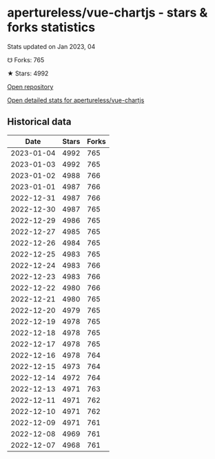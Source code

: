 # apertureless/vue-chartjs - stars & forks statistics

Stats updated on Jan 2023, 04

☋ Forks: 765

★ Stars: 4992

[Open repository](https://github.com/apertureless/vue-chartjs)

[Open detailed stats for apertureless/vue-chartjs](https://reviewgithub.com/rep/apertureless/vue-chartjs)

## Historical data
| Date | Stars | Forks |
|------|-------|-------|
| 2023-01-04 | 4992 | 765 | 
| 2023-01-03 | 4992 | 765 | 
| 2023-01-02 | 4988 | 766 | 
| 2023-01-01 | 4987 | 766 | 
| 2022-12-31 | 4987 | 766 | 
| 2022-12-30 | 4987 | 765 | 
| 2022-12-29 | 4986 | 765 | 
| 2022-12-27 | 4985 | 765 | 
| 2022-12-26 | 4984 | 765 | 
| 2022-12-25 | 4983 | 765 | 
| 2022-12-24 | 4983 | 766 | 
| 2022-12-23 | 4983 | 766 | 
| 2022-12-22 | 4980 | 766 | 
| 2022-12-21 | 4980 | 765 | 
| 2022-12-20 | 4979 | 765 | 
| 2022-12-19 | 4978 | 765 | 
| 2022-12-18 | 4978 | 765 | 
| 2022-12-17 | 4978 | 765 | 
| 2022-12-16 | 4978 | 764 | 
| 2022-12-15 | 4973 | 764 | 
| 2022-12-14 | 4972 | 764 | 
| 2022-12-13 | 4971 | 763 | 
| 2022-12-11 | 4971 | 762 | 
| 2022-12-10 | 4971 | 762 | 
| 2022-12-09 | 4971 | 761 | 
| 2022-12-08 | 4969 | 761 | 
| 2022-12-07 | 4968 | 761 | 

